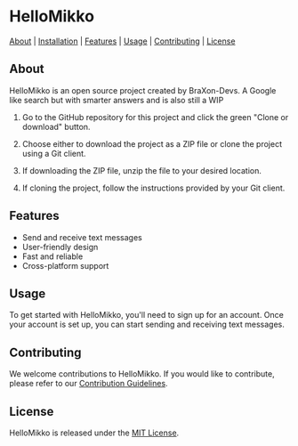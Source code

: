 # HelloMikko

[About](#About) | [Installation](#Installation) | [Features](#Features) | [Usage](#Usage) | [Contributing](#Contributing) | [License](#License)

## About

HelloMikko is an open source project created by BraXon-Devs. A Google like search but with smarter answers and is also still a WIP



1. Go to the GitHub repository for this project and click the green "Clone or download" button.

2. Choose either to download the project as a ZIP file or clone the project using a Git client.

3. If downloading the ZIP file, unzip the file to your desired location.

4. If cloning the project, follow the instructions provided by your Git client.

## Features

* Send and receive text messages
* User-friendly design
* Fast and reliable
* Cross-platform support

## Usage

To get started with HelloMikko, you'll need to sign up for an account. Once your account is set up, you can start sending and receiving text messages.

## Contributing

We welcome contributions to HelloMikko. If you would like to contribute, please refer to our [Contribution Guidelines](https://github.com/BraXon-Devs/HelloMikko/blob/master/CONTRIBUTING.md).

## License

HelloMikko is released under the [MIT License](https://github.com/BraXon-Devs/HelloMikko/blob/master/LICENSE).
